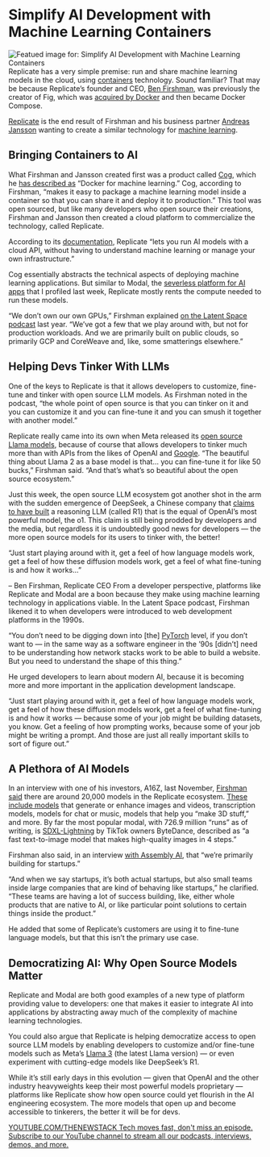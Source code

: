 # Simplify AI Development with Machine Learning Containers
![Featued image for: Simplify AI Development with Machine Learning Containers](https://cdn.thenewstack.io/media/2025/01/0f393dc3-getty-images-0w9_dz4sjdg-unsplashb-1024x576.jpg)
Replicate has a very simple premise: run and share machine learning models in the cloud, using [containers](https://thenewstack.io/containers/) technology. Sound familiar? That may be because Replicate’s founder and CEO, [Ben Firshman](https://www.linkedin.com/in/bfirsh/), was previously the creator of Fig, which was [acquired by Docker](https://thenewstack.io/docker-at-10-3-things-we-got-right-3-things-we-got-wrong/) and then became Docker Compose.

[Replicate](https://replicate.com/) is the end result of Firshman and his business partner [Andreas Jansson](https://www.linkedin.com/in/janssonandreas/) wanting to create a similar technology for [machine learning](https://thenewstack.io/how-machine-learning-works-an-overview/).
## Bringing Containers to AI
What Firshman and Jansson created first was a product called [Cog](https://cog.run/), which he [has described as](https://replicate.com/blog/machine-learning-needs-better-tools) “Docker for machine learning.” Cog, according to Firshman, “makes it easy to package a machine learning model inside a container so that you can share it and deploy it to production.” This tool was open sourced, but like many developers who open source their creations, Firshman and Jansson then created a cloud platform to commercialize the technology, called Replicate.

According to its [documentation](https://replicate.com/docs), Replicate “lets you run AI models with a cloud API, without having to understand machine learning or manage your own infrastructure.”

Cog essentially abstracts the technical aspects of deploying machine learning applications. But similar to Modal, the [severless platform for AI apps](https://thenewstack.io/serverless-for-ai-devs-modals-python-and-rust-based-platform/) that I profiled last week, Replicate mostly rents the compute needed to run these models.

“We don’t own our own GPUs,” Firshman explained [on the Latent Space podcast](https://www.latent.space/p/replicate) last year. “We’ve got a few that we play around with, but not for production workloads. And we are primarily built on public clouds, so primarily GCP and CoreWeave and, like, some smatterings elsewhere.”

## Helping Devs Tinker With LLMs
One of the keys to Replicate is that it allows developers to customize, fine-tune and tinker with open source LLM models. As Firshman noted in the podcast, “the whole point of open source is that you can tinker on it and you can customize it and you can fine-tune it and you can smush it together with another model.”

Replicate really came into its own when Meta released its [open source Llama models](https://thenewstack.io/how-to-set-up-and-run-a-local-llm-with-ollama-and-llama-2/), because of course that allows developers to tinker much more than with APIs from the likes of OpenAI and [Google](https://cloud.google.com/?utm_content=inline+mention). “The beautiful thing about Llama 2 as a base model is that… you can fine-tune it for like 50 bucks,” Firshman said. “And that’s what’s so beautiful about the open source ecosystem.”

Just this week, the open source LLM ecosystem got another shot in the arm with the sudden emergence of DeepSeek, a Chinese company that [claims to have built](https://www.theverge.com/24353060/deepseek-ai-china-nvidia-openai) a reasoning LLM (called R1) that is the equal of OpenAI’s most powerful model, the o1. This claim is still being prodded by developers and the media, but regardless it is undoubtedly good news for developers — the more open source models for its users to tinker with, the better!

“Just start playing around with it, get a feel of how language models work, get a feel of how these diffusion models work, get a feel of what fine-tuning is and how it works…”

– Ben Firshman, Replicate CEO
From a developer perspective, platforms like Replicate and Modal are a boon because they make using machine learning technology in applications viable. In the Latent Space podcast, Firshman likened it to when developers were introduced to web development platforms in the 1990s.

“You don’t need to be digging down into [the] [PyTorch](https://thenewstack.io/why-pytorch-gets-all-the-love/) level, if you don’t want to — in the same way as a software engineer in the ’90s [didn’t] need to be understanding how network stacks work to be able to build a website. But you need to understand the shape of this thing.”

He urged developers to learn about modern AI, because it is becoming more and more important in the application development landscape.

“Just start playing around with it, get a feel of how language models work, get a feel of how these diffusion models work, get a feel of what fine-tuning is and how it works — because some of your job might be building datasets, you know. Get a feeling of how prompting works, because some of your job might be writing a prompt. And those are just all really important skills to sort of figure out.”

## A Plethora of AI Models
In an interview with one of his investors, A16Z, last November, [Firshman said](https://a16z.com/podcast/building-developers-tools-from-docker-to-diffusion-models/) there are around 20,000 models in the Replicate ecosystem. [These include models](https://replicate.com/explore) that generate or enhance images and videos, transcription models, models for chat or music, models that help you “make 3D stuff,” and more. By far the most popular modal, with 726.9 million “runs” as of writing, is [SDXL-Lightning](https://replicate.com/bytedance/sdxl-lightning-4step) by TikTok owners ByteDance, described as “a fast text-to-image model that makes high-quality images in 4 steps.”

Firshman also said, in an interview [with Assembly AI](https://www.assemblyai.com/assembly-required/assemblyai-replicate), that “we’re primarily building for startups.”

“And when we say startups, it’s both actual startups, but also small teams inside large companies that are kind of behaving like startups,” he clarified. “These teams are having a lot of success building, like, either whole products that are native to AI, or like particular point solutions to certain things inside the product.”

He added that some of Replicate’s customers are using it to fine-tune language models, but that this isn’t the primary use case.

## Democratizing AI: Why Open Source Models Matter
Replicate and Modal are both good examples of a new type of platform providing value to developers: one that makes it easier to integrate AI into applications by abstracting away much of the complexity of machine learning technologies.

You could also argue that Replicate is helping democratize access to open source LLM models by enabling developers to customize and/or fine-tune models such as Meta’s [Llama 3](https://thenewstack.io/llama-3-how-metas-new-open-llm-compares-to-llama-1-and-2/) (the latest Llama version) — or even experiment with cutting-edge models like DeepSeek’s R1.

While it’s still early days in this evolution — given that OpenAI and the other industry heavyweights keep their most powerful models proprietary — platforms like Replicate show how open source could yet flourish in the AI engineering ecosystem. The more models that open up and become accessible to tinkerers, the better it will be for devs.

[
YOUTUBE.COM/THENEWSTACK
Tech moves fast, don't miss an episode. Subscribe to our YouTube
channel to stream all our podcasts, interviews, demos, and more.
](https://youtube.com/thenewstack?sub_confirmation=1)